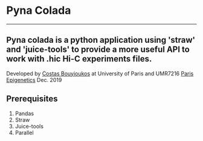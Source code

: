 # Pyna Colada
-------------

Pyna colada is a python application using 'straw' and 'juice-tools' to provide a more useful API to work with .hic Hi-C experiments files.
------------------
Developed by [Costas Bouyioukos](https://github.com/cbouyio) at University of Paris and UMR7216 [Paris Epigenetics]() Dec. 2019

## Prerequisites

1. Pandas
2. Straw
3. Juice-tools
4. Parallel

